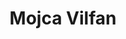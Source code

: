 ---
SICRIS: null
draft: false
fixName: mojca_vilfan
lab: null
labPos: null
location: null
mailInfo: mojca.vilfan@ijs.si
officeHours: null
profName: Mojca  Vilfan
profTitle: Collaborator
telephoneInfo: null
title: Mojca Vilfan
---